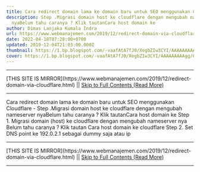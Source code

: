 ```yaml
---
title: Cara redirect domain lama ke domain baru untuk SEO menggunakan Cloudflare
description: Step .Migrasi domain host ke cloudflare dengan mengubah nameserver
  nyaBelum tahu caranya ? Klik tautanCara host domain ke
author: Dimas Lanjaka Kumala Indra
url: https://www.webmanajemen.com/2019/12/redirect-domain-via-cloudflare.html
date: 2022-04-18T07:28:00+0700
updated: 2019-12-04T21:03:00.000Z
thumbnail: https://1.bp.blogspot.com/-vaafAtA7fJ0/XegbZIw3CYI/AAAAAAAAAgg/0S7WeEzqKLg1nPSyrd1zJ-ZaVjXVORKZgCLcBGAsYHQ/s640/Screenshot_1.png
cover: https://1.bp.blogspot.com/-vaafAtA7fJ0/XegbZIw3CYI/AAAAAAAAAgg/0S7WeEzqKLg1nPSyrd1zJ-ZaVjXVORKZgCLcBGAsYHQ/s640/Screenshot_1.png
---
```


<hr/> [THIS SITE IS MIRROR](https://www.webmanajemen.com/2019/12/redirect-domain-via-cloudflare.html) || <a href="https://www.webmanajemen.com/2019/12/redirect-domain-via-cloudflare.html" rel="follow" class="button" id="read-more">Skip to Full Contents (Read More)</a> <hr/> Cara redirect domain lama ke domain baru untuk SEO menggunakan Cloudflare - Step .Migrasi domain host ke cloudflare dengan mengubah nameserver nyaBelum tahu caranya ? Klik tautanCara host domain ke Step 1.
Migrasi domain (host) ke cloudflare dengan mengubah nameserver nya
Belum tahu caranya ? Klik tautan Cara host domain ke cloudflare
Step 2.
Set DNS point ke 192.0.2.1 sebagai dummy saja atau ip <hr/> [THIS SITE IS MIRROR](https://www.webmanajemen.com/2019/12/redirect-domain-via-cloudflare.html) || <a href="https://www.webmanajemen.com/2019/12/redirect-domain-via-cloudflare.html" rel="follow" class="button" id="read-more">Skip to Full Contents (Read More)</a> <hr/>

<script>
    if (location.host.includes('dimaslanjaka12')) {
      location.replace('https://www.webmanajemen.com/2019/12/redirect-domain-via-cloudflare.html');
    }
  </script>